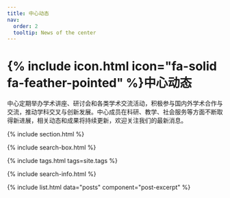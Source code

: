 ```yaml
---
title: 中心动态
nav:
  order: 2
  tooltip: News of the center
---
```


# {% include icon.html icon="fa-solid fa-feather-pointed" %}中心动态

中心定期举办学术讲座、研讨会和各类学术交流活动，积极参与国内外学术合作与交流，推动学科交叉与创新发展。中心成员在科研、教学、社会服务等方面不断取得新进展，相关动态和成果将持续更新，欢迎关注我们的最新消息。

{% include section.html %}

{% include search-box.html %}

{% include tags.html tags=site.tags %}

{% include search-info.html %}

{% include list.html data="posts" component="post-excerpt" %}
